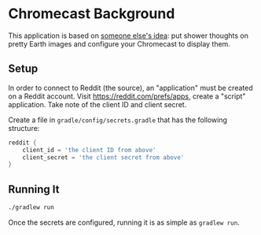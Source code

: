 # Chromecast Background

This application is based on [someone else's idea][1]: put shower thoughts on
pretty Earth images and configure your Chromecast to display them.

## Setup

In order to connect to Reddit (the source), an "application" must be created
on a Reddit account. Visit <https://reddit.com/prefs/apps>, create a "script"
application. Take note of the client ID and client secret.

Create a file in `gradle/config/secrets.gradle` that has the following
structure:

```groovy
reddit {
    client_id = 'the client ID from above'
    client_secret = 'the client secret from above'
}
```

## Running It

```bash
./gradlew run
```

Once the secrets are configured, running it is as simple as `gradlew run`.

[1]: https://www.reddit.com/r/raspberry_pi/comments/4a1zpq/i_took_the_idea_of_putting_showerthoughts_on/ "The source, which was probably inspired by another..."
